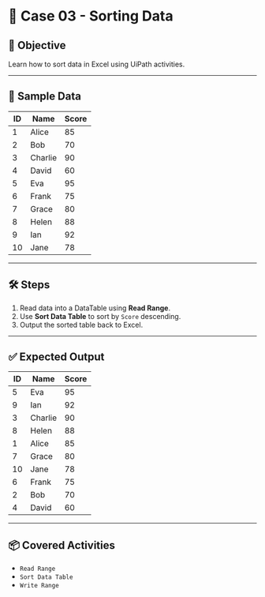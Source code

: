# 📘 Case 03 - Sorting Data

## 🎯 Objective
Learn how to sort data in Excel using UiPath activities.

---

## 📝 Sample Data
| ID  | Name    | Score |
|-----|---------|-------|
| 1   | Alice   | 85    |
| 2   | Bob     | 70    |
| 3   | Charlie | 90    |
| 4   | David   | 60    |
| 5   | Eva     | 95    |
| 6   | Frank   | 75    |
| 7   | Grace   | 80    |
| 8   | Helen   | 88    |
| 9   | Ian     | 92    |
| 10  | Jane    | 78    |

---

## 🛠️ Steps
1. Read data into a DataTable using **Read Range**.
2. Use **Sort Data Table** to sort by `Score` descending.
3. Output the sorted table back to Excel.

---

## ✅ Expected Output
| ID  | Name    | Score |
|-----|---------|-------|
| 5   | Eva     | 95    |
| 9   | Ian     | 92    |
| 3   | Charlie | 90    |
| 8   | Helen   | 88    |
| 1   | Alice   | 85    |
| 7   | Grace   | 80    |
| 10  | Jane    | 78    |
| 6   | Frank   | 75    |
| 2   | Bob     | 70    |
| 4   | David   | 60    |

---

## 📦 Covered Activities
- `Read Range`  
- `Sort Data Table`  
- `Write Range`
